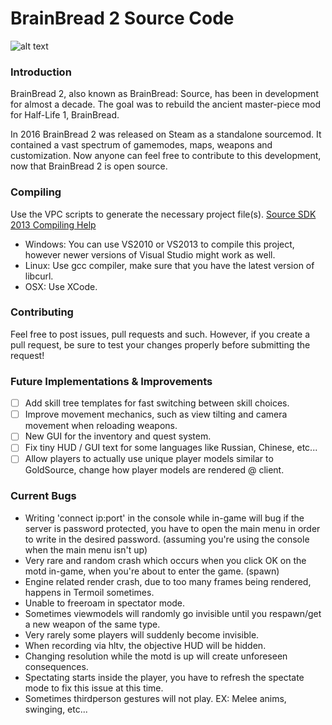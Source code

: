 # BrainBread 2 Source Code
![alt text](https://camo.githubusercontent.com/cfcaf3a99103d61f387761e5fc445d9ba0203b01/68747470733a2f2f7472617669732d63692e6f72672f6477796c2f657374612e7376673f6272616e63683d6d6173746572)

### Introduction
BrainBread 2, also known as BrainBread: Source, has been in development for almost a decade. 
The goal was to rebuild the ancient master-piece mod for Half-Life 1, BrainBread.

In 2016 BrainBread 2 was released on Steam as a standalone sourcemod. 
It contained a vast spectrum of gamemodes, maps, weapons and customization.
Now anyone can feel free to contribute to this development, now that BrainBread 2 is open source.

### Compiling
Use the VPC scripts to generate the necessary project file(s).
[Source SDK 2013 Compiling Help](https://developer.valvesoftware.com/wiki/Source_SDK_2013)
* Windows: You can use VS2010 or VS2013 to compile this project, however newer versions of Visual Studio might work as well.
* Linux: Use gcc compiler, make sure that you have the latest version of libcurl.
* OSX: Use XCode.

### Contributing
Feel free to post issues, pull requests and such.
However, if you create a pull request, be sure to test your changes properly before submitting the request!

### Future Implementations & Improvements
- [ ] Add skill tree templates for fast switching between skill choices.
- [ ] Improve movement mechanics, such as view tilting and camera movement when reloading weapons.
- [ ] New GUI for the inventory and quest system.
- [ ] Fix tiny HUD / GUI text for some languages like Russian, Chinese, etc...
- [ ] Allow players to actually use unique player models similar to GoldSource, change how player models are rendered @ client.

### Current Bugs
* Writing 'connect ip:port' in the console while in-game will bug if the server is password protected, you have to open the main menu in order to write in the desired password. (assuming you're using the console when the main menu isn't up)
* Very rare and random crash which occurs when you click OK on the motd in-game, when you're about to enter the game. (spawn)
* Engine related render crash, due to too many frames being rendered, happens in Termoil sometimes.
* Unable to freeroam in spectator mode.
* Sometimes viewmodels will randomly go invisible until you respawn/get a new weapon of the same type.
* Very rarely some players will suddenly become invisible.
* When recording via hltv, the objective HUD will be hidden.
* Changing resolution while the motd is up will create unforeseen consequences.
* Spectating starts inside the player, you have to refresh the spectate mode to fix this issue at this time.
* Sometimes thirdperson gestures will not play. EX: Melee anims, swinging, etc...